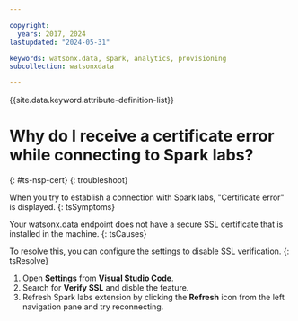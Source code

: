 ```yaml
---

copyright:
  years: 2017, 2024
lastupdated: "2024-05-31"

keywords: watsonx.data, spark, analytics, provisioning
subcollection: watsonxdata

---
```


{{site.data.keyword.attribute-definition-list}}


# Why do I receive a certificate error while connecting to Spark labs?
{: #ts-nsp-cert}
{: troubleshoot}

When you try to establish a connection with Spark labs, "Certificate error" is displayed.
{: tsSymptoms}


Your watsonx.data endpoint does not have a secure SSL certificate that is installed in the machine.
{: tsCauses}

To resolve this, you can configure the settings to disable SSL verification.
{: tsResolve}


1. Open **Settings** from **Visual Studio Code**.
2. Search for **Verify SSL** and disble the feature.
3. Refresh Spark labs extension by clicking the **Refresh** icon from the left navigation pane and try reconnecting.
